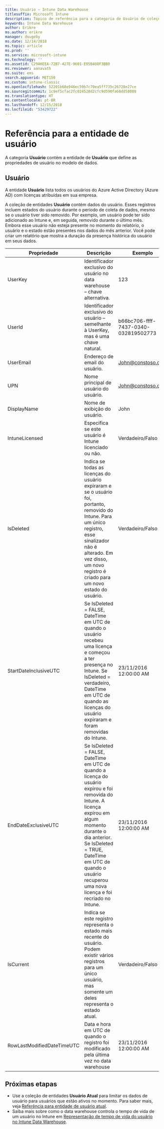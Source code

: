 ```yaml
---
title: Usuário – Intune Data Warehouse
titlesuffix: Microsoft Intune
description: Tópico de referência para a categoria de Usuário de coleções de entidade na API Intune Data Warehouse.
keywords: Intune Data Warehouse
author: Erikre
ms.author: erikre
manager: dougeby
ms.date: 12/14/2018
ms.topic: article
ms.prod: ''
ms.service: microsoft-intune
ms.technology: ''
ms.assetid: C29A6EEA-72B7-427E-9601-E05B408F3BB0
ms.reviewer: aanavath
ms.suite: ems
search.appverid: MET150
ms.custom: intune-classic
ms.openlocfilehash: 52201b68e946ec59b7c70ea5ff735c26728e27ce
ms.sourcegitcommit: 1c9ef5cfac2fc024528d2cfc9d590fa68dd58080
ms.translationtype: HT
ms.contentlocale: pt-BR
ms.lasthandoff: 12/15/2018
ms.locfileid: "53429722"
---
```

# <a name="reference-for-user-entity"></a>Referência para a entidade de usuário

A categoria **Usuário** contém a entidade de **Usuário** que define as propriedades de usuário no modelo de dados.

## <a name="user"></a>Usuário

A entidade **Usuário** lista todos os usuários do Azure Active Directory (Azure AD) com licenças atribuídas em sua empresa.

A coleção de entidades **Usuário** contém dados do usuário. Esses registros incluem estados do usuário durante o período de coleta de dados, mesmo se o usuário tiver sido removido. Por exemplo, um usuário pode ter sido adicionado ao Intune e, em seguida, removido durante o último mês. Embora esse usuário não esteja presente no momento do relatório, o usuário e o estado estão presentes nos dados do mês anterior. Você pode criar um relatório que mostra a duração da presença histórica do usuário em seus dados.

| Propriedade  | Descrição | Exemplo |
|---------|------------|--------|
| UserKey |Identificador exclusivo do usuário no data warehouse – chave alternativa. |123 |
| UserId |Identificador exclusivo do usuário – semelhante à UserKey, mas é uma chave natural. |b66bc706-ffff-7437-0340-032819502773 |
| UserEmail |Endereço de email do usuário. |John@constoso.com |
| UPN | Nome principal de usuário do usuário. | John@constoso.com |
| DisplayName |Nome de exibição do usuário. |John |
| IntuneLicensed |Especifica se este usuário é Intune licenciado ou não. |Verdadeiro/Falso |
| IsDeleted | Indica se todas as licenças do usuário expiraram e se o usuário foi, portanto, removido do Intune. Para um único registro, esse sinalizador não é alterado. Em vez disso, um novo registro é criado para um novo estado do usuário. |Verdadeiro/Falso |
| StartDateInclusiveUTC |Se IsDeleted = FALSE, DateTime em UTC de quando o usuário recebeu uma licença e começou a ter presença no Intune. Se IsDeleted = verdadeiro, DateTime em UTC de quando as licenças do usuário expiraram e foram removidas do Intune. |23/11/2016 12:00:00 AM |
| EndDateExclusiveUTC |Se IsDeleted = FALSE, DateTime em UTC de quando a licença do usuário expirou e foi removida do Intune. A licença expirou em algum momento durante o dia anterior. Se IsDeleted = TRUE, DateTime em UTC de quando o usuário recuperou uma nova licença e foi recriado no Intune.  |23/11/2016 12:00:00 AM |
| IsCurrent |Indica se este registro representa o estado mais recente do usuário. Podem existir vários registros para um único usuário, mas somente um deles representa o estado atual.  |Verdadeiro/Falso |
| RowLastModifiedDateTimeUTC |Data e hora em UTC de quando o registro foi modificado pela última vez no data warehouse  |23/11/2016 12:00:00 AM |

## <a name="next-steps"></a>Próximas etapas
 - Use a coleção de entidades **Usuário Atual** para limitar os dados de usuário para usuários que estão ativos no momento. Para saber mais, veja [Referência para entidade de usuário atual](reports-ref-current-user.md).
 - Saiba mais sobre como o data warehouse controla o tempo de vida de um usuário no Intune em [Representação de tempo de vida do usuário no Intune Data Warehouse](reports-ref-user-timeline.md).
